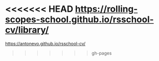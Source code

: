 <<<<<<< HEAD
https://rolling-scopes-school.github.io/rsschool-cv/library/
=======
https://antonevo.github.io/rsschool-cv/
>>>>>>> gh-pages
